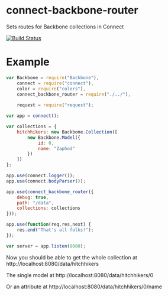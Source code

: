 connect-backbone-router
=======================
Sets routes for Backbone collections in Connect

[![Build Status](https://secure.travis-ci.org/morganrallen/connect-backbone-router.png)](http://travis-ci.org/morganrallen/connect-backbone-router)


Example
=======

```javascript
var Backbone = require("Backbone"),
	connect = require("connect"),
	color = require("colors"),
	connect_backbone_router = require("./../"),
	
	request = require("request");

var app = connect();

var collections = {
	hitchhikers: new Backbone.Collection([
		new Backbone.Model({
			id: 0,
			name: "Zaphod"
		})
	])
};

app.use(connect.logger());
app.use(connect.bodyParser());

app.use(connect_backbone_router({
	debug: true,
	path: "/data",
	collections: collections
}));

app.use(function(req,res,next) {
	res.end("That's all folks!");
});

var server = app.listen(8080);
```

Now you should be able to get the whole collection at http://localhost:8080/data/hitchhikers

The single model at http://localhost:8080/data/hitchhikers/0

Or an attribute at http://localhost:8080/data/hitchhikers/0/name
